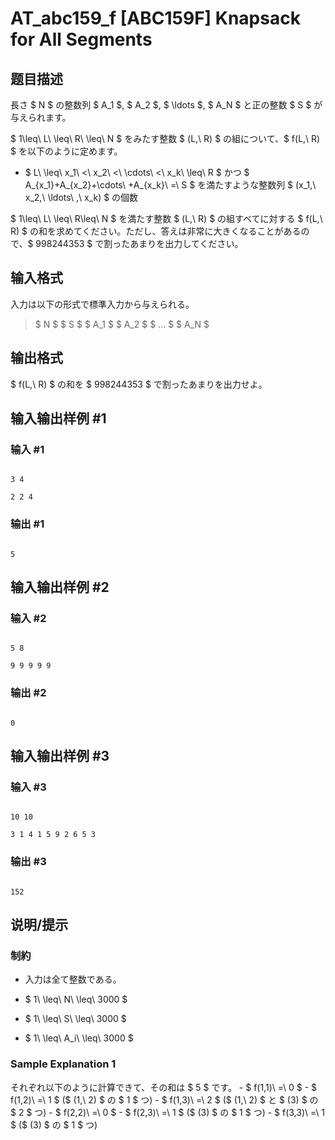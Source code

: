 # AT_abc159_f [ABC159F] Knapsack for All Segments

## 题目描述

[problemUrl]: https://atcoder.jp/contests/abc159/tasks/abc159_f

長さ $ N $ の整数列 $ A_1 $, $ A_2 $, $ \ldots $, $ A_N $ と正の整数 $ S $ が与えられます。  
 $ 1\leq\ L\ \leq\ R\ \leq\ N $ をみたす整数 $ (L,\ R) $ の組について、$ f(L,\ R) $ を以下のように定めます。

- $ L\ \leq\ x_1\ <\ x_2\ <\ \cdots\ <\ x_k\ \leq\ R $ かつ $ A_{x_1}+A_{x_2}+\cdots\ +A_{x_k}\ =\ S $ を満たすような整数列 $ (x_1,\ x_2,\ \ldots\ ,\ x_k) $ の個数

$ 1\leq\ L\ \leq\ R\leq\ N $ を満たす整数 $ (L,\ R) $ の組すべてに対する $ f(L,\ R) $ の和を求めてください。ただし、答えは非常に大きくなることがあるので、$ 998244353 $ で割ったあまりを出力してください。

## 输入格式

入力は以下の形式で標準入力から与えられる。

> $ N $ $ S $ $ A_1 $ $ A_2 $ $ ... $ $ A_N $

## 输出格式

$ f(L,\ R) $ の和を $ 998244353 $ で割ったあまりを出力せよ。

## 输入输出样例 #1

### 输入 #1

```
3 4
2 2 4
```

### 输出 #1

```
5
```

## 输入输出样例 #2

### 输入 #2

```
5 8
9 9 9 9 9
```

### 输出 #2

```
0
```

## 输入输出样例 #3

### 输入 #3

```
10 10
3 1 4 1 5 9 2 6 5 3
```

### 输出 #3

```
152
```

## 说明/提示

### 制約

- 入力は全て整数である。
- $ 1\ \leq\ N\ \leq\ 3000 $
- $ 1\ \leq\ S\ \leq\ 3000 $
- $ 1\ \leq\ A_i\ \leq\ 3000 $

### Sample Explanation 1

それぞれ以下のように計算できて、その和は $ 5 $ です。 - $ f(1,1)\ =\ 0 $ - $ f(1,2)\ =\ 1 $ ($ (1,\ 2) $ の $ 1 $ つ) - $ f(1,3)\ =\ 2 $ ($ (1,\ 2) $ と $ (3) $ の $ 2 $ つ) - $ f(2,2)\ =\ 0 $ - $ f(2,3)\ =\ 1 $ ($ (3) $ の $ 1 $ つ) - $ f(3,3)\ =\ 1 $ ($ (3) $ の $ 1 $ つ)